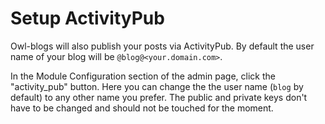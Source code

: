 # Setup ActivityPub

Owl-blogs will also publish your posts via ActivityPub.
By default the user name of your blog will be `@blog@<your.domain.com>`.

In the Module Configuration section of the admin page, click the "activity_pub" button.
Here you can change the the user name (`blog` by default) to any other name you prefer. 
The public and private keys don't have to be changed and should not be touched for the moment.
